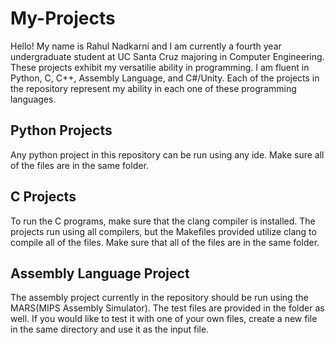 # My-Projects 

Hello! My name is Rahul Nadkarni and I am currently a fourth year undergraduate student at UC Santa Cruz majoring in Computer Engineering. These projects exhibit my versatilie ability in programming. I am fluent in Python, C, C++, Assembly Language, and C#/Unity. Each of the projects in the repository represent my ability in each one of these programming languages. 



Python Projects
------------
Any python project in this repository can be run using any ide. Make sure all of the files are in the same folder. 

C Projects
------------
To run the C programs, make sure that the clang compiler is installed. The projects run using all compilers, but the Makefiles provided utilize clang to compile all of the files. Make sure that all of the files are in the same folder. 

Assembly Language Project
-----------
The assembly project currently in the repository should be run using the MARS(MIPS Assembly Simulator). The test files are provided in the folder as well. If you would like to test it with one of your own files, create a new file in the same directory and use it as the input file. 

